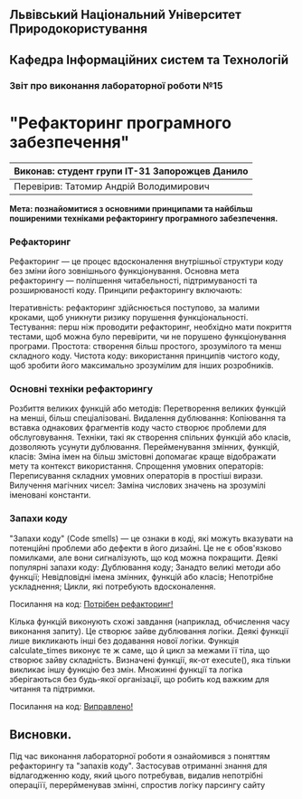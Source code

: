 ## Львівський Національний Університет Природокористування
## Кафедра Інформаційних систем та Технологій


### Звіт про виконання лабораторної роботи №15

# "Рефакторинг програмного забезпечення"


|Виконав: студент групи ІТ-31 Запорожцев Данило|
|----------------------------------------------|
|Перевірив: Татомир Андрій Володимирович|

**Мета: познайомитися з основними принципами та найбільш поширеними техніками рефакторингу програмного забезпечення.**

### **Рефакторинг**
Рефакторинг — це процес вдосконалення внутрішньої структури коду без зміни його зовнішнього функціонування. Основна мета рефакторингу — поліпшення читабельності, підтримуваності та розширюваності коду. Принципи рефакторингу включають:

Ітеративність: рефакторинг здійснюється поступово, за малими кроками, щоб уникнути ризику порушення функціональності.
Тестування: перш ніж проводити рефакторинг, необхідно мати покриття тестами, щоб можна було перевірити, чи не порушено функціонування програми.
Простота: створення більш простого, зрозумілого та менш складного коду.
Чистота коду: використання принципів чистого коду, щоб зробити його максимально зрозумілим для інших розробників.

### **Основні техніки рефакторингу**
Розбиття великих функцій або методів: Перетворення великих функцій на менші, більш спеціалізовані.
Видалення дублювання: Копіювання та вставка однакових фрагментів коду часто створює проблеми для обслуговування. Техніки, такі як створення спільних функцій або класів, дозволяють усунути дублювання.
Перейменування змінних, функцій, класів: Зміна імен на більш змістовні допомагає краще відображати мету та контекст використання.
Спрощення умовних операторів: Переписування складних умовних операторів в простіші вирази.
Вилучення магічних чисел: Заміна числових значень на зрозумілі іменовані константи.

### **Запахи коду**
"Запахи коду" (Code smells) — це ознаки в коді, які можуть вказувати на потенційні проблеми або дефекти в його дизайні. Це не є обов'язково помилками, але вони сигналізують, що код можна покращити. Деякі популярні запахи коду:
Дублювання коду;
Занадто великі методи або функції;
Невідповідні імена змінних, функцій або класів;
Непотрібне ускладнення;
Цикли, які потребують вдосконалення.

Посилання на код:
[Потрібен рефакторинг!](./HELP.py)

Кілька функцій виконують схожі завдання (наприклад, обчислення часу виконання запиту). Це створює зайве дублювання логіки.
Деякі функції лише викликають інші без додавання нової логіки.
Функція calculate_times виконує те ж саме, що й цикл за межами її тіла, що створює зайву складність.
Визначені функції, як-от execute(), яка тільки викликає іншу функцію без змін.
Множинні функції та логіка зберігаються без будь-якої організації, що робить код важким для читання та підтримки.

Посилання на код:
[Виправлено!](./OH.py)

## Висновки. 
 Під час виконання лабораторної роботи я ознайомився з поняттям рефакторингу та "запахів коду". Застосував отриманні знання для відлагодженню коду, який цього потребував, видалив непотрібні операціїї, перерйменував змінні, спростив логіку парсингу сайту
